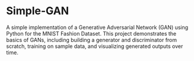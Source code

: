 # Simple-GAN
A simple implementation of a Generative Adversarial Network (GAN) using Python for the MNIST Fashion Dataset. This project demonstrates the basics of GANs, including building a generator and discriminator from scratch, training on sample data, and visualizing generated outputs over time. 
